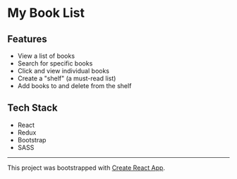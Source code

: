 # My Book List

## Features

- View a list of books
- Search for specific books
- Click and view individual books
- Create a "shelf" (a must-read list)
- Add books to and delete from the shelf

## Tech Stack

- React
- Redux
- Bootstrap
- SASS

---

This project was bootstrapped with [Create React App](https://github.com/facebook/create-react-app).
